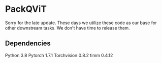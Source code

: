 # PackQViT

Sorry for the late update. These days we utilize these code as our base for other downstream tasks. We don't have time to release them.

## Dependencies
Python 3.8
Pytorch 1.7.1
Torchvision 0.8.2
timm 0.4.12
